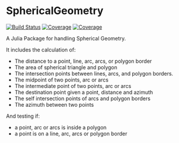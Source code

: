 # SphericalGeometry

[![Build Status](https://travis-ci.com/rjdverbeek-tud/SphericalGeometry.jl.svg?branch=master)](https://travis-ci.com/rjdverbeek-tud/SphericalGeometry.jl)
[![Coverage](https://codecov.io/gh/rjdverbeek-tud/SphericalGeometry.jl/branch/master/graph/badge.svg)](https://codecov.io/gh/rjdverbeek-tud/SphericalGeometry.jl)
[![Coverage](https://coveralls.io/repos/github/rjdverbeek-tud/SphericalGeometry.jl/badge.svg?branch=master)](https://coveralls.io/github/rjdverbeek-tud/SphericalGeometry.jl?branch=master)

A Julia Package for handling Spherical Geometry.

It includes the calculation of:
* The distance to a point, line, arc, arcs, or polygon border
* The area of spherical triangle and polygon
* The intersection points between lines, arcs, and polygon borders.
* The midpoint of two points, arc or arcs
* The intermediate point of two points, arc or arcs
* The destination point given a point, distance and azimuth
* The self intersection points of arcs and polygon borders
* The azimuth between two points

And testing if:
* a point, arc or arcs is inside a polygon
* a point is on a line, arc, arcs or polygon border
